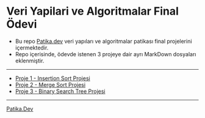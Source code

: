 # Veri Yapilari ve Algoritmalar Final Ödevi
* Bu repo [Patika.dev](https://www.patika.dev/tr) veri yapıları ve algoritmalar patikası final projelerini içermektedir.
* Repo içerisinde, ödevde istenen 3 projeye dair ayrı MarkDown dosyaları eklenmiştir.
---
* [Proje 1 - Insertion Sort Projesi](https://github.com/onurcura/Veri_Yapilari_ve_Algoritmalar_Projeler/blob/main/Proje1-InsertionSort.md)
* [Proje 2 - Merge Sort Projesi](https://github.com/onurcura/Veri_Yapilari_ve_Algoritmalar_Projeler/blob/main/Proje2-MergeSort.md)
* [Proje 3 - Binary Search Tree Projesi](https://github.com/onurcura/Veri_Yapilari_ve_Algoritmalar_Projeler/blob/main/Proje3-BinarySearchTree.md)
---

[Patika.Dev](https://www.patika.dev/tr)